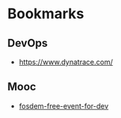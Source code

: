 # Bookmarks

## DevOps

- <https://www.dynatrace.com/>

## Mooc

- [fosdem-free-event-for-dev](https://fosdem.org/2023/archives/)